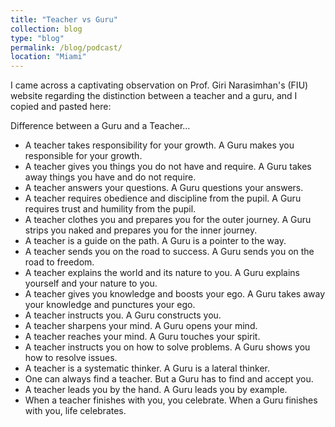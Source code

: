 ```yaml
---
title: "Teacher vs Guru"
collection: blog
type: "blog"
permalink: /blog/podcast/
location: "Miami"
---
```



I came across a captivating observation on Prof. Giri Narasimhan's (FIU) website regarding the distinction between a teacher and a guru, and I copied and pasted here:

Difference between a Guru and a Teacher...

- A teacher takes responsibility for your growth. A Guru makes you responsible for your growth.
- A teacher gives you things you do not have and require. A Guru takes away things you have and do not require.
- A teacher answers your questions. A Guru questions your answers.
- A teacher requires obedience and discipline from the pupil. A Guru requires trust and humility from the pupil.
- A teacher clothes you and prepares you for the outer journey. A Guru strips you naked and prepares you for the inner journey.
- A teacher is a guide on the path. A Guru is a pointer to the way.
- A teacher sends you on the road to success. A Guru sends you on the road to freedom.
- A teacher explains the world and its nature to you. A Guru explains yourself and your nature to you.
- A teacher gives you knowledge and boosts your ego. A Guru takes away your knowledge and punctures your ego.
- A teacher instructs you. A Guru constructs you.
- A teacher sharpens your mind. A Guru opens your mind.
- A teacher reaches your mind. A Guru touches your spirit.
- A teacher instructs you on how to solve problems. A Guru shows you how to resolve issues.
- A teacher is a systematic thinker. A Guru is a lateral thinker.
- One can always find a teacher. But a Guru has to find and accept you.
- A teacher leads you by the hand. A Guru leads you by example.
- When a teacher finishes with you, you celebrate. When a Guru finishes with you, life celebrates.
